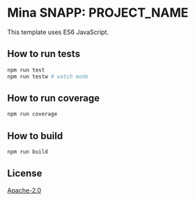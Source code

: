 # Mina SNAPP: PROJECT_NAME

This template uses ES6 JavaScript.

## How to run tests

```sh
npm run test
npm run testw # watch mode
```

## How to run coverage

```sh
npm run coverage
```

## How to build

```sh
npm run build
```

## License

[Apache-2.0](LICENSE)
